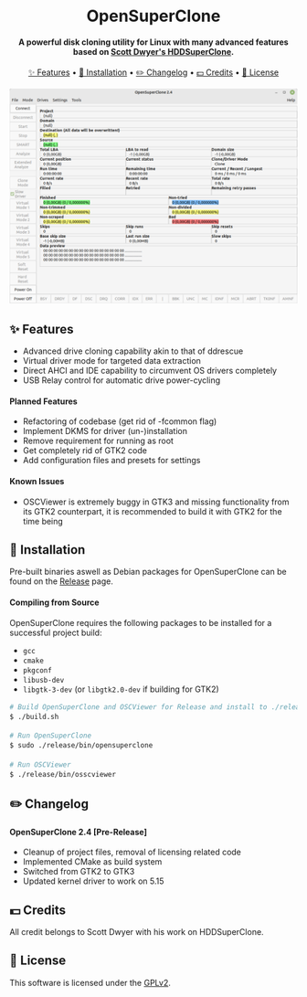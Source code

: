 <h1 align="center">
  <br>
  OpenSuperClone
  <br>
</h1>

<h4 align="center">
  A powerful disk cloning utility for Linux with many advanced features based on <a href="https://www.hddsuperclone.com/">Scott Dwyer's HDDSuperClone</a>.
</h4>

<p align="center">
  <a href="#-features">✨ Features</a> •
  <a href="#-installation">💾 Installation</a> •
  <a href="#%EF%B8%8F-changelog">✏️ Changelog</a> •
  <a href="#-credits">💵 Credits</a> •
  <a href="#-license">📄 License</a>
</p>

<p align="center">
  <img src="./doc/opensuperclone.png" alt="Size Limit CLI" width="738">
</p>

## ✨ Features

* Advanced drive cloning capability akin to that of ddrescue
* Virtual driver mode for targeted data extraction
* Direct AHCI and IDE capability to circumvent OS drivers completely
* USB Relay control for automatic drive power-cycling

#### Planned Features

* Refactoring of codebase (get rid of -fcommon flag)
* Implement DKMS for driver (un-)installation
* Remove requirement for running as root
* Get completely rid of GTK2 code
* Add configuration files and presets for settings

#### Known Issues

* OSCViewer is extremely buggy in GTK3 and missing functionality from its GTK2 counterpart, it is recommended to build it with GTK2 for the time being

## 💾 Installation

Pre-built binaries aswell as Debian packages for OpenSuperClone can be found on the <a href=https://github.com/ISpillMyDrink/OpenSuperClone/releases>Release</a> page.

#### Compiling from Source

OpenSuperClone requires the following packages to be installed for a successful project build:

- `gcc`
- `cmake`
- `pkgconf`
- `libusb-dev`
- `libgtk-3-dev` (or `libgtk2.0-dev` if building for GTK2)

```Bash
# Build OpenSuperClone and OSCViewer for Release and install to ./release
$ ./build.sh

# Run OpenSuperClone
$ sudo ./release/bin/opensuperclone

# Run OSCViewer
$ ./release/bin/osscviewer
```

## ✏️ Changelog

#### OpenSuperClone 2.4 [Pre-Release]

* Cleanup of project files, removal of licensing related code
* Implemented CMake as build system
* Switched from GTK2 to GTK3
* Updated kernel driver to work on 5.15

## 💵 Credits

All credit belongs to Scott Dwyer with his work on HDDSuperClone.

## 📄 License

This software is licensed under the [GPLv2](LICENSE).
